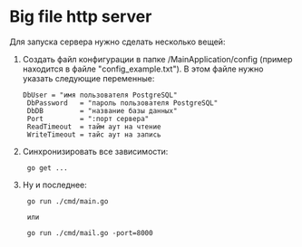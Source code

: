#   Big file http server
Для запуска сервера нужно сделать несколько вещей:

1) Создать файл конфигурации в папке /MainApplication/config (пример находится в файле "config_example.txt").
В этом файле нужно указать следующие переменные:

       DbUser = "имя пользователя PostgreSQL"
    	DbPassword   = "пароль пользователя PostgreSQL"
    	DbDB         = "название базы данных"
    	Port         = ":порт сервера"
    	ReadTimeout  = тайм аут на чтение
    	WriteTimeout = тайс аут на запись

2) Синхронизировать все зависимости:

        go get ...
        
3) Ну и последнее:

        go run ./cmd/main.go
        
        или
        
        go run ./cmd/mail.go -port=8000
        

    
    
    	
 